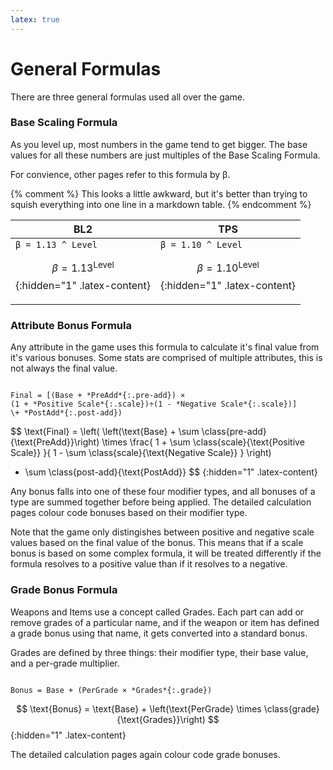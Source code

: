 ```yaml
---
latex: true
---
```


# General Formulas
There are three general formulas used all over the game.

### Base Scaling Formula
As you level up, most numbers in the game tend to get bigger. The base values for all these numbers
are just multiples of the Base Scaling Formula.

For convience, other pages refer to this formula by &beta;.

{% comment %}
This looks a little awkward, but it's better than trying to squish everything into one line in a
markdown table.
{% endcomment %}
<style>
#base_scaling_table mjx-container {
    margin: 0;
}
</style>
<table id="base_scaling_table"><thead><tr>
    <th>BL2</th><th>TPS</th>
</tr></thead><tbody><tr>
<td markdown="1">
<code markdown="span" class="latex-fallback">&beta; = 1.13 ^ Level</code>

$$\beta = 1.13 ^ \text{Level}$${:hidden="1" .latex-content}
</td><td markdown="1">
<code markdown="span" class="latex-fallback">&beta; = 1.10 ^ Level</code>

$$\beta = 1.10 ^ \text{Level}$${:hidden="1" .latex-content}
</td>
</tr></tbody></table>

### Attribute Bonus Formula
Any attribute in the game uses this formula to calculate it's final value from it's various bonuses.
Some stats are comprised of multiple attributes, this is not always the final value.

<code markdown="span" class="latex-fallback">
Final = [(Base + *PreAdd*{:.pre-add}) &times;
(1 + *Positive Scale*{:.scale})&divide;(1 - *Negative Scale*{:.scale})]
\+ *PostAdd*{:.post-add})
</code>

$$
\text{Final} = 
\left(
\left(\text{Base} + \sum \class{pre-add}{\text{PreAdd}}\right)
\times \frac{
    1 + \sum \class{scale}{\text{Positive Scale}}
}{
    1 - \sum \class{scale}{\text{Negative Scale}}
}
\right)
+ \sum \class{post-add}{\text{PostAdd}}
$$
{:hidden="1" .latex-content}

Any bonus falls into one of these four modifier types, and all bonuses of a type are summed together
before being applied. The detailed calculation pages colour code bonuses based on their modifier
type.

Note that the game only distingishes between positive and negative scale values based on the final
value of the bonus. This means that if a scale bonus is based on some complex formula, it will be
treated differently if the formula resolves to a positive value than if it resolves to a negative.

### Grade Bonus Formula
Weapons and Items use a concept called Grades. Each part can add or remove grades of a particular
name, and if the weapon or item has defined a grade bonus using that name, it gets converted into a
standard bonus.

Grades are defined by three things: their modifier type, their base value, and a per-grade multiplier.

<code markdown="span" class="latex-fallback">
Bonus = Base + (PerGrade &times; *Grades*{:.grade})
</code>

$$
\text{Bonus} = \text{Base} + \left(\text{PerGrade} \times \class{grade}{\text{Grades}}\right)
$$
{:hidden="1" .latex-content}

The detailed calculation pages again colour code grade bonuses.
